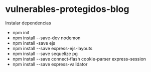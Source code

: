 # vulnerables-protegidos-blog




Instalar dependencias 
-   npm init 
-   npm install --save-dev nodemon
-   npm install -save ejs
-   npm install --save express-ejs-layouts
-   npm install --save sequelize pg
-   npm install --save connect-flash cookie-parser express-session
-   npm install --save express-validator
